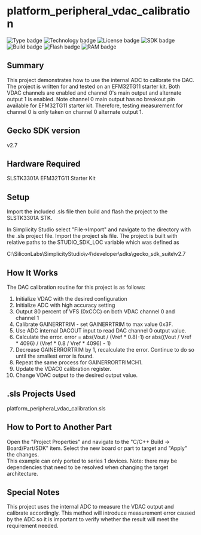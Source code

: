 # platform_peripheral_vdac_calibration
![Type badge](https://img.shields.io/badge/dynamic/json?url=https://raw.githubusercontent.com/SiliconLabs/application_examples_ci/master/platform_applications/platform_peripheral_vdac_calibration_common.json&label=Type&query=type&color=green)
![Technology badge](https://img.shields.io/badge/dynamic/json?url=https://raw.githubusercontent.com/SiliconLabs/application_examples_ci/master/platform_applications/platform_peripheral_vdac_calibration_common.json&label=Technology&query=technology&color=green)
![License badge](https://img.shields.io/badge/dynamic/json?url=https://raw.githubusercontent.com/SiliconLabs/application_examples_ci/master/platform_applications/platform_peripheral_vdac_calibration_common.json&label=License&query=license&color=green)
![SDK badge](https://img.shields.io/badge/dynamic/json?url=https://raw.githubusercontent.com/SiliconLabs/application_examples_ci/master/platform_applications/platform_peripheral_vdac_calibration_common.json&label=SDK&query=sdk&color=green)
![Build badge](https://img.shields.io/endpoint?url=https://raw.githubusercontent.com/SiliconLabs/application_examples_ci/master/platform_applications/platform_peripheral_vdac_calibration_build_status.json)
![Flash badge](https://img.shields.io/badge/dynamic/json?url=https://raw.githubusercontent.com/SiliconLabs/application_examples_ci/master/platform_applications/platform_peripheral_vdac_calibration_common.json&label=Flash&query=flash&color=blue)
![RAM badge](https://img.shields.io/badge/dynamic/json?url=https://raw.githubusercontent.com/SiliconLabs/application_examples_ci/master/platform_applications/platform_peripheral_vdac_calibration_common.json&label=RAM&query=ram&color=blue)

## Summary
This project demonstrates how to use the internal ADC to calibrate the DAC.
The project is written for and tested on an EFM32TG11 starter kit. 
Both VDAC channels are enabled and channel 0's main output and alternate 
output 1 is enabled. Note channel 0 main output has no breakout pin available
for EFM32TG11 starter kit. Therefore, testing measurement for channel 0 is 
only taken on channel 0 alternate output 1.

## Gecko SDK version
v2.7

## Hardware Required
SLSTK3301A EFM32TG11 Starter Kit

## Setup
Import the included .sls file then build and flash the project to the SLSTK3301A STK.

In Simplicity Studio select "File->Import" and navigate to the directory with the .sls project file. Import the project sls file. The project is built with relative paths to the STUDIO_SDK_LOC variable which was defined as

C:\SiliconLabs\SimplicityStudio\v4\developer\sdks\gecko_sdk_suite\v2.7

## How It Works
The DAC calibration routine for this project is as follows:

1. Initialize VDAC with the desired configuration
2. Initialize ADC with high accuracy setting
3. Output 80 percent of VFS (0xCCC) on both VDAC channel 0 and channel 1
4. Calibrate GAINERRTRIM - set GAINERRTRIM to max value 0x3F.
5. Use ADC internal DACOUT input to read DAC channel 0 output value.
6. Calculate the error. error = abs(Vout / (Vref \* 0.8)-1) or 
   abs((Vout / Vref \* 4096) / (Vref \* 0.8 / Vref \* 4096) - 1)
7. Decrease GAINERRORTRIM by 1, recalculate the error. Continue to do so
   until the smallest error is found.
8. Repeat the same process for GAINERRORTRIMCH1.
9. Update the VDAC0 calibration register.
10. Change VDAC output to the desired output value.

## .sls Projects Used
platform_peripheral_vdac_calibration.sls

## How to Port to Another Part
Open the "Project Properties" and navigate to the "C/C++ Build -> Board/Part/SDK" item.  Select the new board or part to target and "Apply" the changes.  
This example can only ported to series 1 devices.
Note: there may be dependencies that need to be resolved when changing the target architecture.

## Special Notes
This project uses the internal ADC to measure the VDAC output and calibrate
accordingly. This method will introduce measurement error caused by the ADC
so it is important to verify whether the result will meet the requirement needed.
